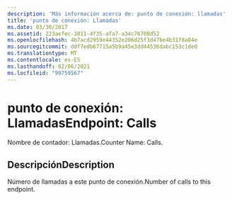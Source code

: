 ```yaml
---
description: 'Más información acerca de: punto de conexión: llamadas'
title: 'punto de conexión: Llamadas'
ms.date: 03/30/2017
ms.assetid: 223aefec-3011-4f35-afa7-a34c76708d52
ms.openlocfilehash: 4b7acd2959e44352e206d25f3d47be4b31f8a84e
ms.sourcegitcommit: ddf7edb67715a5b9a45e3dd44536dabc153c1de0
ms.translationtype: MT
ms.contentlocale: es-ES
ms.lasthandoff: 02/06/2021
ms.locfileid: "99759567"
---
```

# <a name="endpoint-calls"></a><span data-ttu-id="4c70d-103">punto de conexión: Llamadas</span><span class="sxs-lookup"><span data-stu-id="4c70d-103">Endpoint: Calls</span></span>

<span data-ttu-id="4c70d-104">Nombre de contador: Llamadas.</span><span class="sxs-lookup"><span data-stu-id="4c70d-104">Counter Name: Calls.</span></span>  
  
## <a name="description"></a><span data-ttu-id="4c70d-105">Descripción</span><span class="sxs-lookup"><span data-stu-id="4c70d-105">Description</span></span>  

 <span data-ttu-id="4c70d-106">Número de llamadas a este punto de conexión.</span><span class="sxs-lookup"><span data-stu-id="4c70d-106">Number of calls to this endpoint.</span></span>
